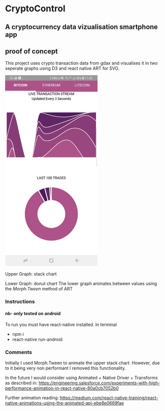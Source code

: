 # CryptoControl #

## A cryptocurrency data vizualisation smartphone app ##

## proof of concept ##

This project uses crypto transaction data from gdax and visualises it in two seperate graphs using D3 and react native ART for SVG.



<img src="ae8bb5ad-08e2-4170-9148-a535be91a2f0.jpeg" width="300">

Upper Graph: stack chart

Lower Graph: donut chart
The lower graph animates between values using the *Morph.Tween* method of ART


### Instructions ###

#### nb- only tested on android ####

To run you must have react-native installed.
In terminal
- npm i
- react-native run-android

### Comments ###

Initially I used Morph.Tween to animate the upper stack chart. However, due to it being very non performant I removed this functionality.

In the future I would consider using Animated + Native Driver + Transforms as described in: https://engineering.salesforce.com/experiments-with-high-performance-animation-in-react-native-80a0cb7052b0

Further animation reading:
https://medium.com/react-native-training/react-native-animations-using-the-animated-api-ebe8e0669fae
